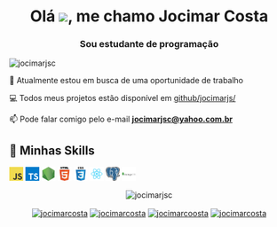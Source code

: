 <h1 align="center">Olá <img src="https://raw.githubusercontent.com/kaueMarques/kaueMarques/master/hi.gif" width="30px">, me chamo Jocimar Costa</h1>
<h3 align="center">Sou estudante de programação</h3>

<p align="left"> <img src="https://komarev.com/ghpvc/?username=jocimarjsc" alt="jocimarjsc" /> </p>

🔭 Atualmente estou em busca de uma oportunidade de trabalho

💻 Todos meus projetos estão disponível em [github/jocimarjs/](https://github.com/jocimarjsc?tab=repositories)

📫 Pode falar comigo pelo e-mail **jocimarjsc@yahoo.com.br**

## 🚀 Minhas Skills

<code><img height="25" src="https://raw.githubusercontent.com/github/explore/80688e429a7d4ef2fca1e82350fe8e3517d3494d/topics/javascript/javascript.png" alt="Javascript"/></code>
<code><img height="25" src="https://raw.githubusercontent.com/github/explore/80688e429a7d4ef2fca1e82350fe8e3517d3494d/topics/typescript/typescript.png" alt="Typescript"/></code>
<code><img height="25" src="https://raw.githubusercontent.com/github/explore/80688e429a7d4ef2fca1e82350fe8e3517d3494d/topics/nodejs/nodejs.png" alt="Nodejs"/></code>
<code><img height="25" src="https://raw.githubusercontent.com/github/explore/80688e429a7d4ef2fca1e82350fe8e3517d3494d/topics/html/html.png" alt="HTML5"/></code>
<code><img height="25" src="https://raw.githubusercontent.com/github/explore/80688e429a7d4ef2fca1e82350fe8e3517d3494d/topics/css/css.png" alt="CSS"/></code>
<code><img height="25" src="https://raw.githubusercontent.com/github/explore/80688e429a7d4ef2fca1e82350fe8e3517d3494d/topics/react/react.png" alt="React"/></code>
<code><img height="25" src="https://raw.githubusercontent.com/github/explore/80688e429a7d4ef2fca1e82350fe8e3517d3494d/topics/postgresql/postgresql.png" alt="PostegreSQL"/></code>
<code><img height="25" src="https://raw.githubusercontent.com/github/explore/80688e429a7d4ef2fca1e82350fe8e3517d3494d/topics/mongodb/mongodb.png" alt="MongoDB"/></code>

<p align="center">
  <img src="https://github-readme-stats.vercel.app/api?username=jocimarjsc&show_icons=true" alt="jocimarjsc"/> 
</p>

<p align="center">
<a href="https://linkedin.com/in/jocimarcosta" target="blank"><img align="center" src="https://img.icons8.com/material-rounded/48/000000/linkedin--v1.png" alt="jocimarcosta" height="20" width="20" /></a>
<a href="https://instagram.com/jocimarcosta" target="blank"><img align="center" src="https://img.icons8.com/material-rounded/48/000000/instagram-new.png" alt="jocimarcosta" height="20" width="20" /></a>
<a href="https://twitter.com/jocimarcoosta" target="blank"><img align="center" src="https://img.icons8.com/material-rounded/48/000000/twitter.png" alt="jocimarcoosta" height="20" width="20" /></a>
<a href="https://fb.com/jocimarcosta" target="blank"><img align="center" src="https://img.icons8.com/material-rounded/48/000000/facebook-circled--v4.png" alt="jocimarcosta" height="20" width="20" /></a>
</p>
